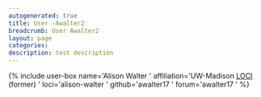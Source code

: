 ```yaml
---
autogenerated: true
title: User ›Awalter2
breadcrumb: User Awalter2
layout: page
categories: 
description: test description
---
```


{% include user-box name='Alison Walter ' affiliation='UW-Madison [LOCI](LOCI "wikilink") (former) ' loci='alison-walter ' github='awalter17 ' forum='awalter17 ' %}

